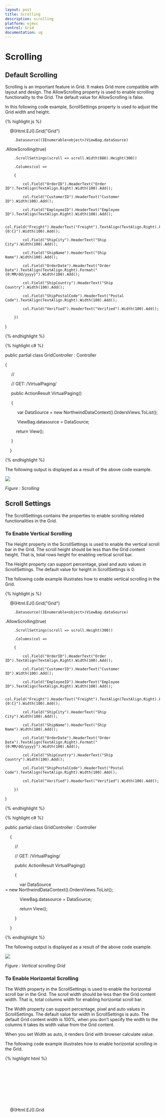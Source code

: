 ```yaml
---
layout: post
title: Scrolling
description: scrolling
platform: ejmvc
control: Grid
documentation: ug
---
```


# Scrolling

## Default Scrolling

Scrolling is an important feature in Grid. It makes Grid more compatible with layout and design. The AllowScrolling property is used to enable scrolling functionality to the Grid. The default value for AllowScrolling is false.

In this following code example, ScrollSettings property is used to adjust the Grid width and height. 


{% highlight js %}

    @(Html.EJ().Grid<object>("Grid")

        .Datasource((IEnumerable<object>)ViewBag.dataSource)

.AllowScrolling(true)

        .ScrollSettings(scroll => scroll.Width(886).Height(300))

        .Columns(col =>

        {

            col.Field("OrderID").HeaderText("Order ID").TextAlign(TextAlign.Right).Width(100).Add();

            col.Field("CustomerID").HeaderText("Customer ID").Width(100).Add();

            col.Field("EmployeeID").HeaderText("Employee ID").TextAlign(TextAlign.Right).Width(100).Add();

            col.Field("Freight").HeaderText("Freight").TextAlign(TextAlign.Right).Format("{0:C}").Width(100).Add();

            col.Field("ShipCity").HeaderText("Ship City").Width(100).Add();

            col.Field("ShipName").HeaderText("Ship Name").Width(100).Add();

            col.Field("OrderDate").HeaderText("Order Date").TextAlign(TextAlign.Right).Format("{0:MM/dd/yyyy}").Width(100).Add();

            col.Field("ShipCountry").HeaderText("Ship Country").Width(100).Add();

            col.Field("ShipPostalCode").HeaderText("Postal Code").TextAlign(TextAlign.Right).Width(100).Add();

            col.Field("Verified").HeaderText("Verified").Width(100).Add();

        })

)

{% endhighlight  %}

{% highlight c# %}


public partial class GridController : Controller

{

     //

     // GET: /VirtualPaging/ 

     public ActionResult VirtualPaging()

     {

          var DataSource = new NorthwindDataContext().OrdersViews.ToList();

          ViewBag.datasource = DataSource;

         return View();

     } 

    }


{% endhighlight  %}


The following output is displayed as a result of the above code example.

![](Scrolling_images/Scrolling_img1.png)

_Figure : Scrolling_

## Scroll Settings

The ScrollSettings contains the properties to enable scrolling related functionalities in the Grid.

### To Enable Vertical Scrolling

The Height property in the ScrollSettings is used to enable the vertical scroll bar in the Grid. The scroll height should be less than the Grid content height. That is, total rows height for enabling vertical scroll bar.

The Height property can support percentage, pixel and auto values in ScrollSettings. The default value for height in ScrollSettings is 0.

The following code example illustrates how to enable vertical scrolling in the Grid. 

{% highlight js %}

    @(Html.EJ().Grid<object>("Grid")

        .Datasource((IEnumerable<object>)ViewBag.dataSource)

.AllowScrolling(true)

        .ScrollSettings(scroll => scroll.Height(300))

        .Columns(col =>

        {

            col.Field("OrderID").HeaderText("Order ID").TextAlign(TextAlign.Right).Width(100).Add();

            col.Field("CustomerID").HeaderText("Customer ID").Width(100).Add();

            col.Field("EmployeeID").HeaderText("Employee ID").TextAlign(TextAlign.Right).Width(100).Add();

            col.Field("Freight").HeaderText("Freight").TextAlign(TextAlign.Right).Format("{0:C}").Width(100).Add();

            col.Field("ShipCity").HeaderText("Ship City").Width(100).Add();

            col.Field("ShipName").HeaderText("Ship Name").Width(100).Add();

            col.Field("OrderDate").HeaderText("Order Date").TextAlign(TextAlign.Right).Format("{0:MM/dd/yyyy}").Width(100).Add();

            col.Field("ShipCountry").HeaderText("Ship Country").Width(100).Add();

            col.Field("ShipPostalCode").HeaderText("Postal Code").TextAlign(TextAlign.Right).Width(100).Add();

            col.Field("Verified").HeaderText("Verified").Width(100).Add();

        })

)


{% endhighlight  %}

{% highlight c# %}

public partial class GridController : Controller

    {

        //

        // GET: /VirtualPaging/ 

        public ActionResult VirtualPaging()

        {

            var DataSource = new NorthwindDataContext().OrdersViews.ToList();

            ViewBag.datasource = DataSource;

            return View();

        } 

    }

{% endhighlight  %}



The following output is displayed as a result of the above code example.

![](Scrolling_images/Scrolling_img2.png)

_Figure : Vertical scrolling Grid_

### To Enable Horizontal Scrolling

The Width property in the ScrollSettings is used to enable the horizontal scroll bar in the Grid. The scroll width should be less than the Grid content width. That is, total columns width for enabling horizontal scroll bar.

The Width property can support percentage, pixel and auto values in ScrollSettings. The default value for width in ScrollSettings is auto. The default Grid content width is 100%, when you don’t specify the width to the columns it takes its width value from the Grid content.

When you set Width as auto, it renders Grid with browser calculate value.

The following code example illustrates how to enable horizontal scrolling in the Grid. 


{% highlight html %}

    @(Html.EJ().Grid<object>("Grid")

        .Datasource((IEnumerable<object>)ViewBag.dataSource)

.AllowScrolling(true)

        .ScrollSettings(scroll => scroll.Width(800))

        .Columns(col =>

        {

            col.Field("OrderID").HeaderText("Order ID").TextAlign(TextAlign.Right).Width(100).Add();

            col.Field("CustomerID").HeaderText("Customer ID").Width(100).Add();

            col.Field("EmployeeID").HeaderText("Employee ID").TextAlign(TextAlign.Right).Width(100).Add();

            col.Field("Freight").HeaderText("Freight").TextAlign(TextAlign.Right).Format("{0:C}").Width(100).Add();

            col.Field("ShipCity").HeaderText("Ship City").Width(100).Add();

            col.Field("ShipName").HeaderText("Ship Name").Width(100).Add();

            col.Field("OrderDate").HeaderText("Order Date").TextAlign(TextAlign.Right).Format("{0:MM/dd/yyyy}").Width(100).Add();

            col.Field("ShipCountry").HeaderText("Ship Country").Width(100).Add();

            col.Field("ShipPostalCode").HeaderText("Postal Code").TextAlign(TextAlign.Right).Width(100).Add();

            col.Field("Verified").HeaderText("Verified").Width(100).Add();

        })

)

{% endhighlight %}

{% highlight c# %}

public partial class GridController : Controller

    {

        //

        // GET: /VirtualPaging/ 

        public ActionResult VirtualPaging()

        {

            var DataSource = new NorthwindDataContext().OrdersViews.ToList();

            ViewBag.datasource = DataSource;

            return View();

        } 

    }



{% endhighlight  %}

The following output is displayed as a result of the above code example.

![](Scrolling_images/Scrolling_img3.png)

_Figure : Horizontal scrolling Grid_

## Virtual scrolling on demand

Virtual scrolling is powerful technique in Grid. It makes Grid more compatible with layout and its loading record performance is high. The AllowVirtualScrolling property in ScrollSettings is used to enable virtual scroll functionality in the Grid. The default value for AllowVirtualScrolling is false.

Essential JavaScriptGrid supports two mode of virtualization. They are,

* Normal Mode
* Continuous Mode

### Normal Mode


This feature allows you to load the Grid with data while scrolling. The following code example illustrates how to set VirtualScrollMode as Normal.

{% highlight js %}

@(Html.EJ().Grid<OrdersView>("Grid")

      .Datasource((IEnumerable<object>)ViewBag.datasource)

      .AllowScrolling()      

      .ScrollSettings(scroll => { scroll.AllowVirtualScrolling().Height(0).Width(300).VirtualScrollMode(VirtualScrollMode.Normal); })

      .Columns(col =>

      {

            col.Field("OrderID").HeaderText("Order ID").IsPrimaryKey(true).TextAlign(TextAlign.Right).Add();

            col.Field("CustomerID").HeaderText("Customer ID").Width(100).Add();

            col.Field("EmployeeID").HeaderText("Employee ID").TextAlign(TextAlign.Right).Add();

             col.Field("Freight").HeaderText("Freight").TextAlign(TextAlign.Right).Format("{0:C}")

            .Add();

            col.Field("ShipCity").HeaderText("Ship City").Add();

            col.Field("ShipName").HeaderText("Ship Name").Add();

      })

      )


{% endhighlight  %}
{% highlight c# %}

    public partial class GridController : Controller

    {

        //

        // GET: /VirtualPaging/ 

        public ActionResult VirtualPaging()

        {

            var DataSource = new NorthwindDataContext().OrdersViews.ToList();

            ViewBag.datasource = DataSource;

            return View();

        } 

    }




{% endhighlight  %}
The following screenshot displays the Grid while scrolling. The request is sent to the server to fetch data.

![http://help.syncfusion.com/ug/js/ImagesExt/image229_108.png](Scrolling_images/Scrolling_img4.png)

_Figure : Normal mode virtual Scrolling_


The following screenshot displays the Grid after it is loaded with data.

![http://help.syncfusion.com/ug/js/ImagesExt/image229_109.png](Scrolling_images/Scrolling_img5.png)

_Figure : Grid after loaded with data_

### Continuous Mode

You can enable the continuous mode by setting the VirtualScrollMode property as Continuous. In Continuous mode, the data is loaded in Grid when the scrollbar reaches the end. The following code example illustrates how to set the continuous mode in virtualization.


{% highlight html %}
 
@(Html.EJ().Grid<OrdersView>("Grid")

      .Datasource((IEnumerable<object>)ViewBag.datasource)

      .AllowScrolling()      

      .ScrollSettings(scroll => { scroll.AllowVirtualScrolling().Height(0).Width(300).VirtualScrollMode(VirtualScrollMode.Continuous); })

      .Columns(col =>

      {

            col.Field("OrderID").HeaderText("Order ID").IsPrimaryKey(true).TextAlign(TextAlign.Right).Add();

            col.Field("CustomerID").HeaderText("Customer ID").Width(100).Add();

            col.Field("EmployeeID").HeaderText("Employee ID").TextAlign(TextAlign.Right).Add();

             col.Field("Freight").HeaderText("Freight").TextAlign(TextAlign.Right).Format("{0:C}")

            .Add();

            col.Field("ShipCity").HeaderText("Ship City").Add();

            col.Field("ShipName").HeaderText("Ship Name").Add();

      })

      )


{% endhighlight  %}

{% highlight c# %}


   public partial class GridController : Controller

    {      

        public ActionResult VirtualPaging()

        {

            var DataSource = new NorthwindDataContext().OrdersViews.ToList();

            ViewBag.datasource = DataSource;

            return View();

        }



    }

{% endhighlight  %}

The following screenshot illustrates the request made to fetch the data after the Grid scrollbar touches the end.

![http://help.syncfusion.com/ug/js/ImagesExt/image229_110.png](Scrolling_images/Scrolling_img6.png)

_Figure : Continuous mode virtual scrolling_

The following screenshot illustrates the Grid after the data is loaded.

![http://help.syncfusion.com/ug/js/ImagesExt/image229_111.png](Scrolling_images/Scrolling_img7.png)

_Figure : Grid after loaded with data_

